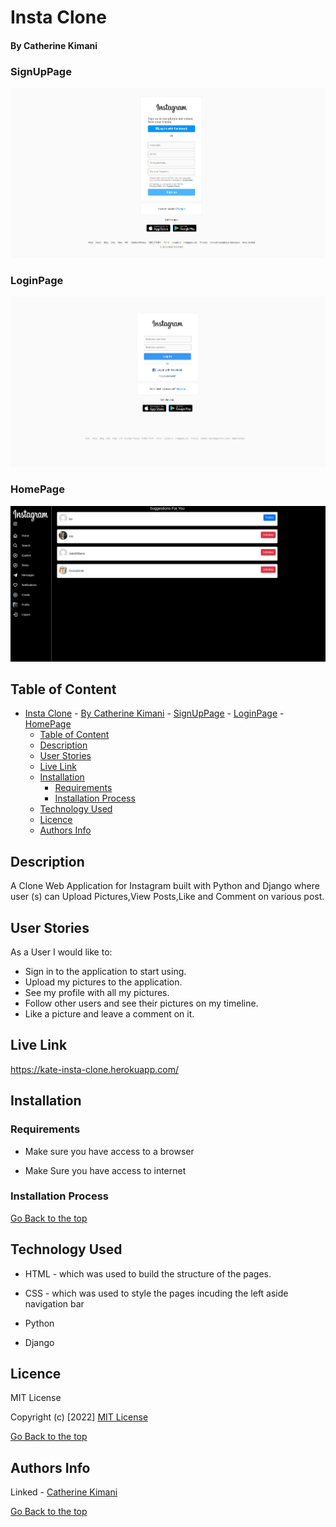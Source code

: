# Insta Clone

#### By Catherine Kimani

### SignUpPage
![catherine](/static/images/signup.png)

### LoginPage
![catherine](/static/images/login.png)

### HomePage
![catherine](/static/images/homepage.png)

## Table of Content

- [Insta Clone](#insta-clone)
			- [By Catherine Kimani](#by-catherine-kimani)
		- [SignUpPage](#signuppage)
		- [LoginPage](#loginpage)
		- [HomePage](#homepage)
	- [Table of Content](#table-of-content)
	- [Description](#description)
	- [User Stories](#user-stories)
	- [Live Link](#live-link)
	- [Installation](#installation)
		- [Requirements](#requirements)
		- [Installation Process](#installation-process)
	- [Technology Used](#technology-used)
	- [Licence](#licence)
	- [Authors Info](#authors-info)

## Description
<P> A Clone Web Application for Instagram built with Python and Django where user (s) can Upload Pictures,View Posts,Like and Comment on various post. </p>

## User Stories
<P>As a User I would like to:</p>

* Sign in to the application to start using.
* Upload my pictures to the application.
* See my profile with all my pictures.
* Follow other users and see their pictures on my timeline.
* Like a picture and leave a comment on it.

## Live Link
https://kate-insta-clone.herokuapp.com/

## Installation

### Requirements

* Make sure you have access to a browser

* Make Sure you have access to internet

### Installation Process

[Go Back to the top](#insta-clone)

## Technology Used
* HTML - which was used to build the structure of the pages.

* CSS - which was used to style the pages incuding the left aside navigation bar

* Python 

* Django

## Licence

MIT License

Copyright (c) [2022] [MIT License](LICENCE)

[Go Back to the top](#insta-clone)

## Authors Info

Linked - [Catherine Kimani](https://www.linkedin.com/incatherine-kimani-5464ba1b6)

[Go Back to the top](#insta-clone)

